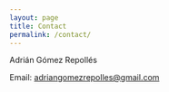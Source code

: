 ```yaml
---
layout: page
title: Contact
permalink: /contact/
---
```


Adrián Gómez Repollés

Email: [adriangomezrepolles@gmail.com](mailto:adriangomezrepolles@gmail.com)

